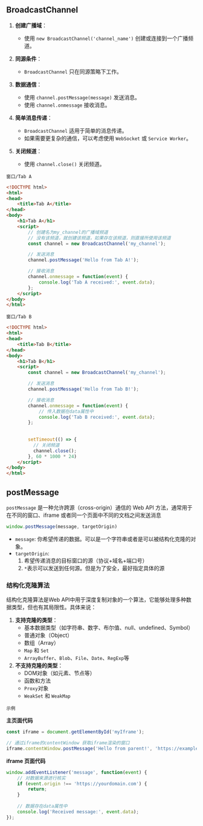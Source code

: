 ## BroadcastChannel

1. **创建广播域**：

   - 使用 `new BroadcastChannel('channel_name')` 创建或连接到一个广播频道。

2. **同源条件**：

   - `BroadcastChannel` 只在同源策略下工作。

3. **数据通信**：

   - 使用 `channel.postMessage(message)` 发送消息。
   - 使用 `channel.onmessage` 接收消息。

4. **简单消息传递**：

   - `BroadcastChannel` 适用于简单的消息传递。
   - 如果需要更复杂的通信，可以考虑使用 `WebSocket` 或 `Service Worker`。

5. **关闭频道**：

   - 使用 `channel.close()` 关闭频道。

   

`窗口/Tab A`

```html
<!DOCTYPE html>
<html>
<head>
    <title>Tab A</title>
</head>
<body>
    <h1>Tab A</h1>
    <script>
      	// 创建名为my_channel的广播域频道
        // 没有该频道，就创建该频道，如果存在该频道，则直接所使用该频道
        const channel = new BroadcastChannel('my_channel');

        // 发送消息
        channel.postMessage('Hello from Tab A!');

        // 接收消息
        channel.onmessage = function(event) {
            console.log('Tab A received:', event.data);
        };
    </script>
</body>
</html>
```



`窗口/Tab B`

```html
<!DOCTYPE html>
<html>
<head>
    <title>Tab B</title>
</head>
<body>
    <h1>Tab B</h1>
    <script>
        const channel = new BroadcastChannel('my_channel');

        // 发送消息
        channel.postMessage('Hello from Tab B!');

        // 接收消息
        channel.onmessage = function(event) {
          	// 传入数据在data属性中
            console.log('Tab B received:', event.data);
        };
      
      
      	setTimeout(() => {
          // 关闭频道
          channel.close();
        }, 60 * 1000 * 24)
    </script>
</body>
</html>
```



## postMessage

`postMessage` 是一种允许跨源（cross-origin）通信的 Web API 方法，通常用于在不同的窗口、iframe 或者同一个页面中不同的文档之间发送消息

```js
window.postMessage(message, targetOrigin)
```

+ `message`: 你希望传递的数据。可以是一个字符串或者是可以被结构化克隆的对象。
+ `targetOrigin`: 
  1. 希望传递消息的目标窗口的源（协议+域名+端口号）
  2.  `*`表示可以发送到任何源。但是为了安全，最好指定具体的源



### 结构化克隆算法

结构化克隆算法是Web API中用于深度复制对象的一个算法，它能够处理多种数据类型，但也有其局限性。具体来说：

1. **支持克隆的类型**：
   - 基本数据类型（如字符串、数字、布尔值、null、undefined、Symbol）
   - 普通对象（Object）
   - 数组（Array）
   - `Map` 和 `Set`
   - `ArrayBuffer`、`Blob`、`File`、`Date`、`RegExp`等
2. **不支持克隆的类型**：
   - DOM对象（如元素、节点等）
   - 函数和方法
   - `Proxy`对象
   - `WeakSet` 和 `WeakMap`



`示例`

**主页面代码**

```js
const iframe = document.getElementById('myIframe');

// 通过iframe的contentWindow 获取iframe渲染的窗口
iframe.contentWindow.postMessage('Hello from parent!', 'https://example.com');
```



**iframe 页面代码**

```js
window.addEventListener('message', function(event) {
    // 对数据来源进行核实
    if (event.origin !== 'https://yourdomain.com') {
        return;
    }
    
  	// 数据存在data属性中
    console.log('Received message:', event.data);
});
```



